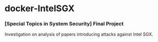 # docker-IntelSGX
### [Special Topics in System Security] Final Project 

Investigation on analysis of papers introducing attacks against Intel SGX. 
